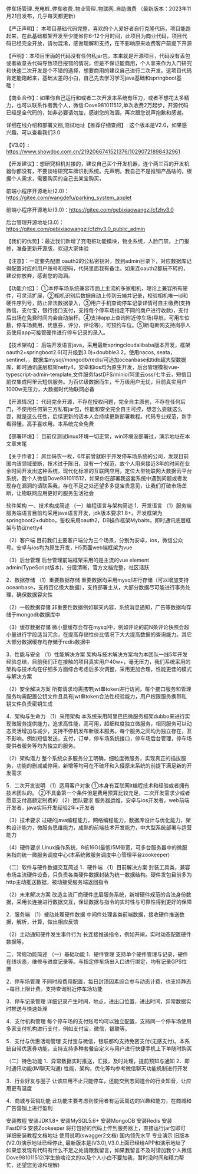 停车场管理_充电桩_停车收费_物业管理_物联网_自助缴费 （最新版本：2023年11月21日发布，几乎每天都更新）

【严正声明】： 本项目基础代码完整，喜欢的个人爱好者自行克隆代码，项目能跑起来，在此基础框架开发至少能省你6-12个月时间，此项目为商业代码，项目代码已经完全开放，请勿混淆，感谢理解和支持，在不影响原来收费客户前提下开源

【声明】：本项目里面的代码没有任何私jar包，本来就是开源项目，代码没有丢包或者故意丢代码导致项目报错的情况，但是不保证能商用，个人拿来作为入门研究和快速二次开发是个不错的选择，想要商用的建议自己进行二次开发。这项目代码肯定能跑起来，基础太差的小白，自己先去学习学习java基础和springboot基础！

【商业合作】：如果你自己运行和或者二次开发本系统有压力，或者不想花太多精力，也可以联系作者我个人，微信:Dove981011512,单次收费2万起步，开源代码已经是全代码的，如非必要请勿加，感谢您的海涵，再次跟您说声抱歉和感谢。

详细在线介绍和部署文档,测试地址【推荐仔细查阅】:
这个版本是V2.0，如果感兴趣，可以查看我们3.0

【V3.0】: https://www.showdoc.com.cn/2192066741521376/10290721898432961

【开发建议】：想研究相机对接的，建议自己买个开发机器，连个两三百的开发机器你都没有，不要谈啥研究车牌识别系统。先声明，我自己不是推销产品啥的，根据个人需求，需要购买的自己去某宝购买，

前端小程序开源地址(2.0)：https://gitee.com/wangdefu/parking_system_applet

前端小程序开源地址(3.0)：https://gitee.com/gebixiaowangzi/cfzhv3.0

后台管理开源地址(3.0)：https://gitee.com/gebixiaowangzi/cfzhv3.0_public_admin

【我们的优势】：最近我们新增了充电桩功能模块，物业系统，人脸门禁，上门报修，准备更新开源版，欢迎大家体验

【注意】：一定要先配置 oauth2的公私密钥对，放到admin目录下，对应数据库记得配置对应的用户账号和密码，代码里面我有备注。如果连oauth2都玩不转的，建议你放弃，感谢您的海涵。

【功能介绍】： ①本停车场系统兼容市面上主流的多家相机，理论上兼容所有硬件，可灵活扩展，②相机识别后数据自动上传到云端并记录，校验相机唯一id和硬件序列号，防止非法数据录入，③用户手机查询停车记录详情可自主缴费(支持微信，支付宝，银行接口支付，支持每个停车场指定不同的商户进行收款)，支付后出场在免费时间内会自动抬杆。④支持app上查询附近停车场(导航，可用车位数，停车场费用，优惠券，评分，评论等)，可预约车位。⑤断电断网支持岗亭人员使用app可接管硬件进行停车记录的录入。

【技术架构】： 后端开发语言java，采用最新springcloudalibaba版本开发，框架oauth2+springboot2.6(可升级到3.0)+doubble3.2，使用nacos, seata，sentinel，，数据库mysql/mongodb/redis/可追加oceanbase和tidb超大型数据库，即时通讯底层框架netty4，安卓和ios均为原生开发，后台管理模板vue-typescript-admin-template,文件服务fastDFS/minio/阿里云oss/七牛云，短信目前仅集成阿里云短信服务。为百亿级数据而生，千万级用户无忧，目前真实用户1000w无压力，大数据时代物联网必备

【开源情况】： 代码完全开源，不存在授权问题，完全自主原创，不存在任何后门，不使用任何第三方私有jar包，性能和安全完全自主可控，想怎么耍就这么耍，就是这么任性，后续更新的话本人会持续更新部署教程。代码专业规范，新手看得懂，高手喜欢用。本系统完全免费

【部署环境】： 目前仅测试linux环境一切正常，win环境没部署过，演示地址在本文章末尾

【关于作者】： 屌丝码农一枚，6年前曾就职于开发停车场系统的公司，发现目前国内该领域垄断，技术过于陈旧，没有一个规范，故个人用来接近3年的时间在业余时间开发出这种系统，现代化标准的互联网应用，定位大型物联网大数据云平台系统，我个人微信Dove981011512，如果你在部署我这套系统中遇到问题或者发现存在漏洞的请联系我，存在不足之处还望多多提宝贵意见，让我们打破市场垄断，让物联网应用更好的服务生活社会

软件架构 一、技术构成简述 （一）编程语言与架构简述 1．开发语言 （1）服务端 服务端语言目前均采用java语言开发，jdk版本要求1.8+。开发框架为springboot2+dubbo，鉴权采用oauth2，DB操作框架Mybaits，即时通讯底层框架与协议netty4

（2）客户端 目前我们主要客户端分为三个场景，分别为安卓，ios，微信公众号。安卓与ios均为原生开发，H5页面web端框架为vue

（3）后台管理 后台管理前端框架采用的是主流的vue element admin(TypeScript版本)，分层清晰，官方文档完整，社区活跃

2．数据存储 （1）重要数据存储 重要数据均采用mysql进行存储（可以增加支持oceanbase，支持百亿级大数据），支持部署主从，大部分数据尽可能进行事务处理，确保数据容灾性

（2）一般数据存储 非重要性数据例如聊天内容，系统消息通知，广告等数据均存储于mongodb数据库中

（3）缓存数据存储 微小量缓存会存在mysql中，例如评论的前N条评论快照会超小量进行字段适当冗余，在提高存储性价比情况下大大提高数据的查询能力。其它大部分数据缓存均存储于redis数据中

3．性能与安全 （1）性能解决方案 架构与技术解决方案均为本团队一线5年开发经验总结，目前我们正在接触的项目真实用户40w+，毫无压力，我们系统采用的架构与技术均在仔细多方面综合考虑后多次调整，采用更加合理，性能更佳的模式与解决方案

（2）安全解决方案 所有请求均需携带jwt串token进行访问，每个接口服务和管理服务均需配置公钥文件且具有jwt串token合法性校验能力，用户权限服务携带私钥文件负责密钥生成

4．架构与生命力 （1）采用架构 本系统采用阿里巴巴微服务框架dubbo来进行实现微服务提供能力，追求高性能，高可用，超细粒度独立微服务，相同服务可以动态灵活增加与减少，支持不停机发布新版本服务。每个服务之间均为独立存在，互不影响。例如短信发送，支付，订单，停车场系统接口，停车场后台管理，停车场提供者服务等均为独立的服务。

（2）架构潜力 整个系统众多服务分工明确，细粒度微服务，实现真正的插拔服务，功能的删减或停用，新增等均可在不破坏和入侵原来系统的前提下满足新的开发需求

5．二次开发说明 （1）适用客户对象 ①本身有互联网it编程技术和经验或者拥有技术团队的。 ②不具备第一个条件但是费用预算比较充足，二次开发需求少或者愿意支付高额定制费的 （2）团队要求 服务器运维，安卓与ios开发者，web前端开发者，java实际开发经验2年+开发者

（3）技术要求 过硬的java编程能力，网络编程能力，数据库设计与优化能力，架构设计能力，微服务思维能力，成熟的前端技术开发能力，中大型系统部署与运营能力

（4）硬件要求 Linux操作系统，8核16G(最低)5M带宽，可多台服务器中的微服务指向统一微服务调度中心(本系统微服务调度中心管理平台zookeeper)

（二）软件与硬件数据交互简述 1．硬件端 （1）目前解决方案 封装工具类，兼容市场主流硬件设备，只负责各类硬件数据封装为统一数据结构。硬件发包目前多为http主动推送数据，被动接受服务端返回指令

（2）未来解决方案 改造主流厂商硬件底层服务系统，新增硬件规范的合法身份数据，采用长连接进行数据交互，保证数据与指令的实时性与可靠性得到更好的保障

2．服务端 （1）被动处理硬件数据 中间件处理各类前端数据，接收硬件推送数据，解析，计算，做出相应反馈

（2）主动通知硬件发生事件行为 长连接推送指令，例如开闸，实时动态配置硬件数据等，

二、常规功能简述 （一）基础功能 1．硬件管理 支持单个硬件管理与记录，硬件在线状态，维修与进度记录等。与指定停车场出入口进行绑定，均有记录GPS位置

2．停车场管理 不同时段费用配置，每日封顶因素综合参与动态计费，也支持静态+每日上限计费。支持查询附近停车场功能

3．停车记录管理 详细记录产生时间，地点，进出口位置，进出时间，异常数据实时推送与快速处理

4．支付机构管理 每个停车场的支付账号均可以独立配置，支持同一个停车场使用多家支付机构进行支付，例如支付宝，微信，银联等。

5．支付与优惠活动管理 支付宝与微信，银联都均支持免密支付(无感支付)。本系统自带优惠券功能，支持支持多种套餐自定义与用户进行快捷手机上下单随时购买

（二）特色功能 1．异常数据实时推送，汇报，及时处理，提前预知与通知 2．即时通讯功能(IM聊天沟通) 性能，架构，优化等均参考微信聊天功能机制进行开发

3．行业好友与圈子 让该应用不止只能停车，还能交到志同道合的行业知音，让应用更有温度

4．商城与营销功能 此功能主要考虑到使用者有运营周边的兴趣和能力，在商城和广告营销上进行盈利

安装教程 安装JDK1.8+ 安装MySQL5.6+ 安装MongoDB 安装Redis 安装FastDFS 安装Zookeeper 将打包好的代码上传到服务器上，直接运行jar包即可 详细安装教程文档地址 使用说明(swagger2文档) 国内领先水平 专业演示 旧版本(V2.0)演示地址已经停止, 最新版本是(V3.0),V3.0上面已经给APP和演示地址了 如果您发现有代码有什么不足之处请跟我留言，如果我留言不及时请加我个人微信Dove981011512(学生搞啥论文的以及个人小白不要加我，暂时没时间和精力帮忙，还望您见谅和理解)
